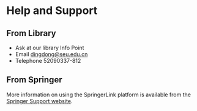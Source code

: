 # Help and Support

## From Library
- Ask at our library Info Point
- Email dingdong@seu.edu.cn
- Telephone 52090337-812

## From Springer
More information on using the SpringerLink platform is available from the [Springer Support website](https://support.springer.com/en/support/solutions/6000138290).